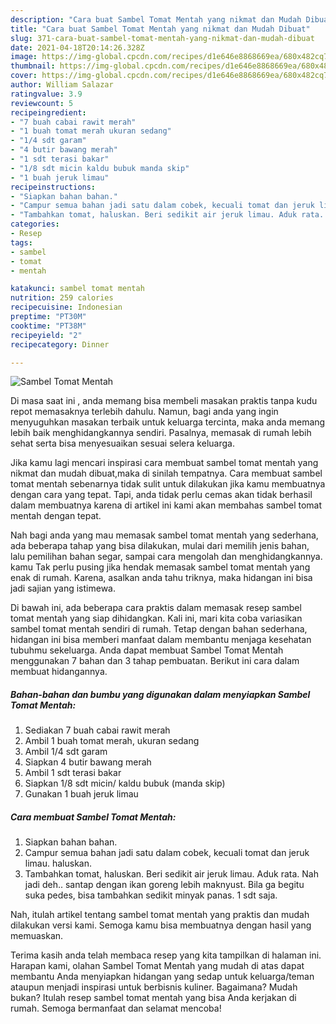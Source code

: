 ```yaml
---
description: "Cara buat Sambel Tomat Mentah yang nikmat dan Mudah Dibuat"
title: "Cara buat Sambel Tomat Mentah yang nikmat dan Mudah Dibuat"
slug: 371-cara-buat-sambel-tomat-mentah-yang-nikmat-dan-mudah-dibuat
date: 2021-04-18T20:14:26.328Z
image: https://img-global.cpcdn.com/recipes/d1e646e8868669ea/680x482cq70/sambel-tomat-mentah-foto-resep-utama.jpg
thumbnail: https://img-global.cpcdn.com/recipes/d1e646e8868669ea/680x482cq70/sambel-tomat-mentah-foto-resep-utama.jpg
cover: https://img-global.cpcdn.com/recipes/d1e646e8868669ea/680x482cq70/sambel-tomat-mentah-foto-resep-utama.jpg
author: William Salazar
ratingvalue: 3.9
reviewcount: 5
recipeingredient:
- "7 buah cabai rawit merah"
- "1 buah tomat merah ukuran sedang"
- "1/4 sdt garam"
- "4 butir bawang merah"
- "1 sdt terasi bakar"
- "1/8 sdt micin kaldu bubuk manda skip"
- "1 buah jeruk limau"
recipeinstructions:
- "Siapkan bahan bahan."
- "Campur semua bahan jadi satu dalam cobek, kecuali tomat dan jeruk limau. haluskan."
- "Tambahkan tomat, haluskan. Beri sedikit air jeruk limau. Aduk rata. Nah jadi deh.. santap dengan ikan goreng lebih maknyust. Bila ga begitu suka pedes, bisa tambahkan sedikit minyak panas. 1 sdt saja."
categories:
- Resep
tags:
- sambel
- tomat
- mentah

katakunci: sambel tomat mentah 
nutrition: 259 calories
recipecuisine: Indonesian
preptime: "PT30M"
cooktime: "PT38M"
recipeyield: "2"
recipecategory: Dinner

---
```



![Sambel Tomat Mentah](https://img-global.cpcdn.com/recipes/d1e646e8868669ea/680x482cq70/sambel-tomat-mentah-foto-resep-utama.jpg)

Di masa  saat ini , anda memang bisa membeli masakan praktis tanpa kudu repot memasaknya terlebih dahulu. Namun, bagi anda yang ingin menyuguhkan masakan terbaik untuk keluarga tercinta, maka anda memang lebih baik menghidangkannya sendiri. Pasalnya, memasak di rumah lebih sehat serta bisa menyesuaikan sesuai selera keluarga.

Jika kamu lagi mencari inspirasi cara membuat sambel tomat mentah yang nikmat dan mudah dibuat,maka di sinilah tempatnya. Cara membuat sambel tomat mentah  sebenarnya tidak sulit untuk dilakukan jika kamu membuatnya dengan cara yang tepat. Tapi, anda tidak perlu cemas akan tidak berhasil dalam membuatnya 
karena di artikel ini kami akan membahas sambel tomat mentah dengan tepat.  



Nah bagi anda yang mau memasak sambel tomat mentah yang sederhana, ada beberapa tahap yang bisa dilakukan, mulai dari memilih jenis bahan, lalu pemilihan bahan segar, sampai cara mengolah dan menghidangkannya. kamu Tak perlu pusing jika hendak memasak sambel tomat mentah yang enak di rumah. Karena, asalkan anda  tahu triknya, maka hidangan ini bisa jadi sajian yang istimewa.

Di bawah ini, ada beberapa cara praktis  dalam memasak resep sambel tomat mentah yang siap dihidangkan. Kali ini, mari kita coba variasikan sambel tomat mentah sendiri di rumah. Tetap dengan bahan sederhana, hidangan ini bisa memberi manfaat dalam membantu menjaga kesehatan tubuhmu sekeluarga. Anda dapat membuat Sambel Tomat Mentah menggunakan 7 bahan dan 3 tahap pembuatan. Berikut ini cara dalam membuat hidangannya.

<!--inarticleads1-->

##### Bahan-bahan dan bumbu yang digunakan dalam menyiapkan Sambel Tomat Mentah:

1. Sediakan 7 buah cabai rawit merah
1. Ambil 1 buah tomat merah, ukuran sedang
1. Ambil 1/4 sdt garam
1. Siapkan 4 butir bawang merah
1. Ambil 1 sdt terasi bakar
1. Siapkan 1/8 sdt micin/ kaldu bubuk (manda skip)
1. Gunakan 1 buah jeruk limau




<!--inarticleads2-->

##### Cara membuat Sambel Tomat Mentah:

1. Siapkan bahan bahan.
1. Campur semua bahan jadi satu dalam cobek, kecuali tomat dan jeruk limau. haluskan.
1. Tambahkan tomat, haluskan. Beri sedikit air jeruk limau. Aduk rata. Nah jadi deh.. santap dengan ikan goreng lebih maknyust. Bila ga begitu suka pedes, bisa tambahkan sedikit minyak panas. 1 sdt saja.




Nah, itulah artikel tentang  sambel tomat mentah  yang praktis dan mudah dilakukan versi kami. Semoga kamu bisa membuatnya dengan hasil yang memuaskan. 

Terima kasih anda telah membaca resep yang kita tampilkan di halaman ini. Harapan kami, olahan  Sambel Tomat Mentah yang mudah di atas dapat membantu Anda menyiapkan hidangan yang sedap untuk keluarga/teman ataupun menjadi inspirasi untuk berbisnis kuliner. Bagaimana? Mudah bukan? Itulah resep sambel tomat mentah yang bisa Anda kerjakan di rumah. Semoga bermanfaat dan selamat mencoba!

